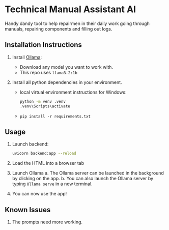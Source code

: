 # Technical Manual Assistant AI

Handy dandy tool to help repairmen in their daily work going through manuals, repairing components and filling out logs.

## Installation Instructions

1. Install [Ollama](https://ollama.com):
    - Download any model you want to work with.
    - This repo uses `llama3.2:1b`

2. Install all python dependencies in your environment.
    - local virtual environment instructions for Windows:

        ```bash
        python -m venv .venv
        .venv\Scripts\activate
        ```

    - `pip install -r requirements.txt`

## Usage

1. Launch backend:

    ```bash
    uvicorn backend:app --reload
    ```

2. Load the HTML into a browser tab
3. Launch Ollama
    a. The Ollama server can be launched in the background by clicking on the app.
    b. You can also launch the Ollama server by typing `Ollama serve` in a new terminal.
4. You can now use the app!

## Known Issues

1. The prompts need more working.
